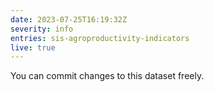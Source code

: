 ```yaml
---
date: 2023-07-25T16:19:32Z
severity: info
entries: sis-agroproductivity-indicators
live: true
---
```


You can commit changes to this dataset freely.
